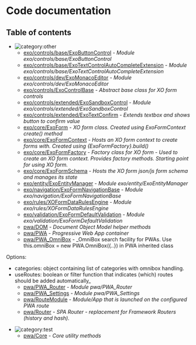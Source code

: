 # Code documentation

## Table of contents

* ![category:other](https://img.shields.io/badge/category-other-blue.svg?style=flat-square)
  * [exo/controls/base/ExoButtonControl](src-exo-controls-base_ExoButtonControl.md) - _Module exo/controls/base/ExoButtonControl_
  * [exo/controls/base/ExoTextControlAutoCompleteExtension](src-exo-controls-base_ExoTextControlAutoCompleteExtension.md) - _Module exo/controls/base/ExoTextControlAutoCompleteExtension_
  * [exo/controls/dev/ExoMonacoEditor](src-exo-controls-dev_ExoMonacoEditor.md) - _Module exo/controls/dev/ExoMonacoEditor_
  * [exo/controls/ExoControlBase](src-exo-controls_ExoControlBase.md) - _Abstract base class for XO form controls_
  * [exo/controls/extended/ExoSandboxControl](src-exo-controls-extended_ExoSandboxControl.md) - _Module exo/controls/extended/ExoSandboxControl_
  * [exo/controls/extended/ExoTextConfirm](src-exo-controls-extended_ExoTextConfirm.md) - _Extends textbox and shows button to confirm value_
  * [exo/core/ExoForm](src-exo-core_ExoForm.md) - _XO form class. Created using ExoFormContext create() method_
  * [exo/core/ExoFormContext](src-exo-core_ExoFormContext.md) - _Hosts an XO form context to create forms with.Created using {ExoFormFactory}.build()_
  * [exo/core/ExoFormFactory](src-exo-core_ExoFormFactory.md) - _Factory class for XO form - Used to create an XO form context.Provides factory methods. Starting point for using XO form._
  * [exo/core/ExoFormSchema](src-exo-core_ExoFormSchema.md) - _Hosts the XO form json/js form schema and manages its state_
  * [exo/entity/ExoEntityManager](src-exo-entity_ExoEntityManager.md) - _Module exo/entity/ExoEntityManager_
  * [exo/navigation/ExoFormNavigationBase](src-exo-navigation_ExoFormNavigationBase.md) - _Module exo/navigation/ExoFormNavigationBase_
  * [exo/rules/XOFormDataRulesEngine](src-exo-rules_XOFormDataRulesEngine.md) - _Module exo/rules/XOFormDataRulesEngine_
  * [exo/validation/ExoFormDefaultValidation](src-exo-validation_ExoFormDefaultValidation.md) - _Module exo/validation/ExoFormDefaultValidation_
  * [pwa/DOM](src-pwa_DOM.md) - _Document Object Model helper methods_
  * [pwa/PWA](src-pwa_PWA.md) - _Progressive Web App container_
  * [pwa/PWA_OmniBox](src-pwa_PWA_OmniBox.md) - _OmniBox search facility for PWAs. Use this.omniBox &#x3D; new PWA.OmniBox({..}) in PWA inherited classOptions: - categories: object containing list of categories with omnibox handling.- useRoutes: boolean or filter function that indicates (which) routes should be added automatically_
  * [pwa/PWA_Router](src-pwa_PWA_Router.md) - _Module pwa/PWA_Router_
  * [pwa/PWA_Settings](src-pwa_PWA_Settings.md) - _Module pwa/PWA_Settings_
  * [pwa/RouteModule](src-pwa_RouteModule.md) - _Module/App that is launched on the configured PWA route_
  * [pwa/Router](src-pwa_Router.md) - _SPA Router - replacement for Framework Routers (history and hash)._

* ![category:test](https://img.shields.io/badge/category-test-blue.svg?style=flat-square)
  * [pwa/Core](src-pwa_Core.md) - _Core utility methods_

